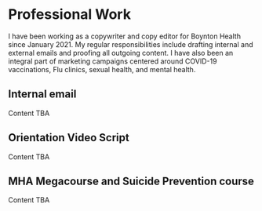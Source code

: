 # Professional Work
I have been working as a copywriter and copy editor for Boynton Health since January 2021. My regular responsibilities include drafting internal and external emails and proofing all outgoing content. I have also been an integral part of marketing campaigns centered around COVID-19 vaccinations, Flu clinics, sexual health, and mental health. 

## Internal email 

Content TBA

## Orientation Video Script 

Content TBA

## MHA Megacourse and Suicide Prevention course 

Content TBA

